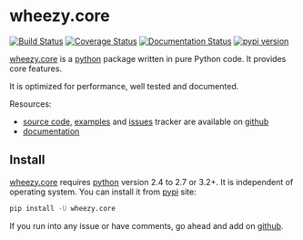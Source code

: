 # wheezy.core

[![Build Status](https://travis-ci.org/akornatskyy/wheezy.core.svg?branch=master)](https://travis-ci.org/akornatskyy/wheezy.core)
[![Coverage Status](https://coveralls.io/repos/github/akornatskyy/wheezy.core/badge.svg?branch=master)](https://coveralls.io/github/akornatskyy/wheezy.core?branch=master)
[![Documentation Status](https://readthedocs.org/projects/wheezycore/badge/?version=latest)](https://wheezycore.readthedocs.io/en/latest/?badge=latest)
[![pypi version](https://badge.fury.io/py/wheezy.core.svg)](https://badge.fury.io/py/wheezy.core)

[wheezy.core](https://pypi.org/project/wheezy.core) is a
[python](http://www.python.org) package written in pure Python code. It
provides core features.

It is optimized for performance, well tested and documented.

Resources:

- [source code](https://github.com/akornatskyy/wheezy.core),
  [examples](https://github.com/akornatskyy/wheezy.core/tree/master/demos)
  and [issues](https://github.com/akornatskyy/wheezy.core/issues)
  tracker are available on
  [github](https://github.com/akornatskyy/wheezy.core)
- [documentation](https://wheezycore.readthedocs.io/en/latest/)

## Install

[wheezy.core](https://pypi.org/project/wheezy.core) requires
[python](http://www.python.org) version 2.4 to 2.7 or 3.2+. It is
independent of operating system. You can install it from
[pypi](https://pypi.org/project/wheezy.core) site:

```sh
pip install -U wheezy.core
```

If you run into any issue or have comments, go ahead and add on
[github](https://github.com/akornatskyy/wheezy.core).
